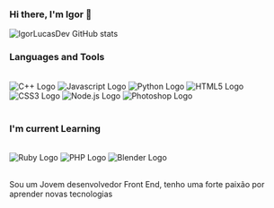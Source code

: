 ### Hi there, I'm Igor 👋

![IgorLucasDev GitHub stats](https://github-readme-stats.vercel.app/api?username=igorlucassdev&show_icons=true&theme=radical)

### Languages and Tools

<div style="display: inline_block"><br>
<img src="https://img.shields.io/badge/c++-%2300599C.svg?style=for-the-badge&logo=c%2B%2B&logoColor=white" alt="C++ Logo">
<img src="https://img.shields.io/badge/JavaScript-F7DF1E?style=for-the-badge&logo=javascript&logoColor=black" alt="Javascript Logo">
<img src="https://img.shields.io/badge/Python-3776AB?style=for-the-badge&logo=python&logoColor=white" alt="Python Logo">
<img src="https://img.shields.io/badge/HTML5-E34F26?style=for-the-badge&logo=html5&logoColor=white" alt="HTML5 Logo">
<img src="https://img.shields.io/badge/CSS3-1572B6?style=for-the-badge&logo=css3&logoColor=white" alt="CSS3 Logo">
<img src="https://img.shields.io/badge/Node.js-43853D?style=for-the-badge&logo=node.js&logoColor=white" alt="Node.js Logo">
<img src="https://img.shields.io/badge/Adobe%20Photoshop-31A8FF?style=for-the-badge&logo=Adobe%20Photoshop&logoColor=black" alt="Photoshop Logo">
</div><br/>

### I'm current Learning
		


<div style="display: inline_block"><br>
<img src="https://img.shields.io/badge/Ruby-CC342D?style=for-the-badge&logo=ruby&logoColor=white" alt="Ruby Logo">
<img src="https://img.shields.io/badge/PHP-777BB4?style=for-the-badge&logo=php&logoColor=white" alt="PHP Logo">
<img src="https://img.shields.io/badge/blender-%23F5792A.svg?style=for-the-badge&logo=blender&logoColor=white" alt="Blender Logo">
</div><br/>


Sou um Jovem desenvolvedor Front End, tenho uma forte paixão por aprender novas tecnologias

